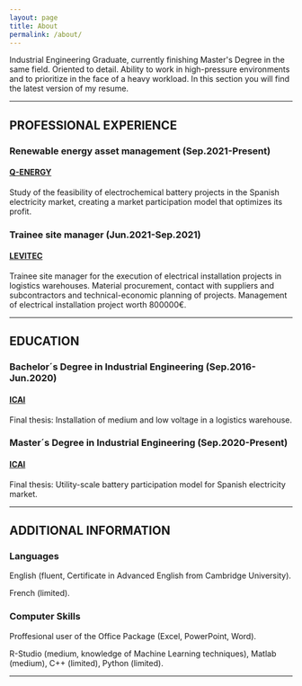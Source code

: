 ```yaml
---
layout: page
title: About
permalink: /about/
---
```


Industrial Engineering Graduate, currently finishing Master's Degree in the same field.
Oriented to detail. Ability to work in high-pressure environments and to prioritize in the face of a heavy workload.
In this section you will find the latest version of my resume.

---
## **PROFESSIONAL EXPERIENCE**

### Renewable energy asset management (Sep.2021-Present)

#### [Q-ENERGY](https://qualitasequity.com/qenergy/introduccion)

Study of the feasibility of electrochemical battery projects in the Spanish electricity market, creating a market participation model that optimizes its profit.

### Trainee site manager (Jun.2021-Sep.2021)

#### [LEVITEC](https://levitec.es/)

Trainee site manager for the execution of electrical installation projects in logistics warehouses. Material procurement, contact with suppliers and subcontractors and technical-economic planning of projects. Management of electrical installation project worth 800000€.

---
## **EDUCATION**

### Bachelor´s Degree in Industrial Engineering (Sep.2016-Jun.2020)

#### [ICAI](https://www.icai.comillas.edu/)

Final thesis: Installation of medium and low voltage in a logistics warehouse.

### Master´s Degree in Industrial Engineering (Sep.2020-Present)

#### [ICAI](https://www.icai.comillas.edu/)

Final thesis: Utility-scale battery participation model for Spanish electricity market.

---
## **ADDITIONAL INFORMATION**

### Languages

English (fluent, Certificate in Advanced English from Cambridge University). 

French (limited).

### Computer Skills

Proffesional user of the Office Package (Excel, PowerPoint, Word).

R-Studio (medium, knowledge of Machine Learning techniques), Matlab (medium), C++ (limited), Python (limited).

---



